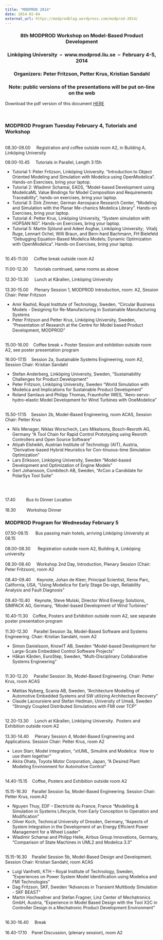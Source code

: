 ```yaml
---
title: "MODPROD 2014"
date: 2014-02-04
external_url: https://modprodblog.wordpress.com/modprod-2014/
---
```

<h3 style="text-align: center;">8th MODPROD Workshop on Model-Based Product Development</h3>
<h3 style="text-align: center;">Linköping University&nbsp; –&nbsp; www.modprod.liu.se&nbsp; –&nbsp; February 4-5, 2014</h3>
<h3 style="text-align: center;">Organizers: Peter Fritzson, Petter Krus, Kristian Sandahl</h3>
<h3 style="text-align: center;">Note: public versions of the presentations will be put on-line on the web</h3>
<p>Download the pdf version of this document <a href="/images/docs/modprod2014/modprod_def.pdf">HERE</a></p>
<p>&nbsp;</p>
<h3>MODPROD Program Tuesday February 4, Tutorials and Workshop</h3>
<p><br /> 08.30-09.00 &nbsp;&nbsp;&nbsp; Registration and coffee outside room A2, in Building A, Linköping University</p>
<p>09.00-10.45 &nbsp;&nbsp;&nbsp; Tutorials in Parallel, Length 3:15h</p>
<ul>
<li>Tutorial 1: Peter Fritzson, Linköping University. “Introduction to Object Oriented Modeling and Simulation with Modelica using OpenModelica”. Hands-on Exercises, bring your laptop.</li>
<li>Tutorial 2: Wladimir Schamai, EADS, “Model-based Development using ModelicaML Value Bindings for Model Composition and Requirements Traceability”, hands-on exercises, bring your laptop.</li>
<li>Tutorial 3: Dirk Zimmer, German Aerospace Research Center, “Modeling and Simulation with the Planar Me-chanics Modelica Library”. Hands-on Exercises, bring your laptop.</li>
<li>Tutorial 4: Petter Krus, Linköping University, “System simulation with HOPSAN NG”. Hands-on Exercises, bring your laptop.</li>
<li>Tutorial 5: Martin Sjölund and Adeel Asghar, Linköping University;&nbsp; Vitalij Ruge, Lennart Ochel, Willi Braun, and Bern-hard Bachmann, FH Bielefeld “Debugging Equation-Based Modelica Models; Dynamic Optimization with OpenModelica”. Hands-on Exercises, bring your laptop.</li>
</ul>
<p><br /> 10.45-11.00 &nbsp;&nbsp;&nbsp; Coffee break outside room A2<br /> <br /> 11.00-12.30 &nbsp;&nbsp;&nbsp; Tutorials continued, same rooms as above<br /> <br /> 12.30-13.30 &nbsp;&nbsp;&nbsp; Lunch at Kårallen, Linköping University<br /> <br /> 13.30-15.00 &nbsp;&nbsp;&nbsp; Plenary Session 1, MODPROD Introduction, room: A2, Session Chair: Peter Fritzson</p>
<ul>
<li>Amir Rashid, Royal Institute of Technology, Sweden, “Circular Business Models - Designing for Re-Manufacturing in Sustainable Manufacturing Systems</li>
<li>Peter Fritzson and Petter Krus, Linköping University, Sweden, “Presentation of Research at the Centre for Model based Product Development, MODPROD”</li>
</ul>
<p><br /> 15.00-16.00&nbsp;&nbsp;&nbsp; Coffee break + Poster Session and exhibition outside room A2, see poster presentation program</p>
<p>16.00-17.15&nbsp;&nbsp;&nbsp; Session 2a, Sustainable Systems Engineering, room A2, Session Chair: Kristian Sandahl</p>
<ul>
<li>Stefan Anderberg, Linköping University, Sweden, “Sustainability Challenges for Product Development”</li>
<li>Peter Fritzson, Linköping University, Sweden “World Simulation with Modelica and Implications for Sustainable Product Development”</li>
<li>Roland Samlaus and Philipp Thomas, Fraunhofer IWES, “Aero-servo-hydro-elastic Model Development for Wind Turbines with OneModelica”</li>
</ul>
<p><br />15.50-17.15&nbsp;&nbsp;&nbsp; Session 2b, Model-Based Engineering, room ACAS, Session Chair: Petter Krus</p>
<ul>
<li>Nils Menager, Niklas Worschech, Lars Mikelsons, Bosch-Rexroth AG, Germany “A Tool Chain for Rapid Control Prototyping using Rexroth Controllers and Open Source Software”</li>
<li>Atiyah Elsheikh, Austrian Institute of Technology (AIT), Austria, “Derivative-based Hybrid Heuristics for Con-tinuous-time Simulation Optimization”</li>
<li>Lars Eriksson, Linköping University, Sweden “Model-based Development and Optimization of Engine Models”</li>
<li>Gert Johansson, Combitech AB, Sweden, “ArCon a Candidate for PolarSys Tool Suite”</li>
</ul>
<p>&nbsp;</p>
<p><br /> 17.40&nbsp;&nbsp;&nbsp; &nbsp;&nbsp;&nbsp;&nbsp; Bus to Dinner Location<br /> <br /> 18.30 &nbsp;&nbsp;&nbsp; &nbsp;&nbsp;&nbsp; Workshop Dinner <br /> </p>
<h3>MODPROD Program for Wednesday February 5</h3>
<p>07.50-08.15&nbsp; &nbsp;&nbsp;&nbsp; Bus passing main hotels, arriving Linköping University at 08.15<br /> <br /> 08.00-08.30&nbsp; &nbsp;&nbsp;&nbsp; Registration outside room A2, Building A, Linköping university<br /> <br /> 08.30-08.40 &nbsp;&nbsp;&nbsp; Workshop 2nd Day, Introduction, Plenary Session (Chair: Peter Fritzson), room A2<br /> <br /> 08.40-09.40 &nbsp;&nbsp;&nbsp; Keynote, Johan de Kleer, Principal Scientist, Xerox Parc, California, USA, “Using Modelica for Early Stage De-sign, Reliability Analysis and Fault Diagnosis”<br /> <br /> 09.40-10.40&nbsp;&nbsp;&nbsp; Keynote, Steve Mulski, Director Wind Energy Solutions, SIMPACK AG, Germany, “Model-based Development of Wind Turbines”<br /> <br /> 10.40-11.30&nbsp;&nbsp;&nbsp; Coffee, Posters and Exhibition outside room A2, see separate poster presentation program<br /> <br /> 11.30-12.30 &nbsp;&nbsp;&nbsp; Parallel Session 3a, Model-Based Software and Systems Engineering. Chair: Kristian Sandahl, room A2</p>
<ul>
<li>Simon Danielsson, KnowIT AB, Sweden “Model-based Development for Large-Scale Embedded Control Software Projects”</li>
<li>Håkan Kården, EuroStep, Sweden, “Multi-Disciplinary Collaborative Systems Engineering”</li>
</ul>
<p><br /> 11.30-12.20 &nbsp;&nbsp;&nbsp; Parallel Session 3b, Model-Based Engineering. Chair: Petter Krus, room ACAS</p>
<ul>
<li>Mattias Nyberg, Scania AB, Sweden, “Architecture Modelling of Automotive Embedded Systems and SW utilizing Architecture Recovery”</li>
<li>Claude Lacoursiere and Stefan Hedman, University of Umeå, Sweden “Strongly Coupled Distributed Simulations with FMI over TCP”</li>
</ul>
<p><br /> 12.20-13.30 &nbsp;&nbsp;&nbsp; Lunch at Kårallen, Linköping University.&nbsp; Posters and Exhibition outside room A2<br /> <br /> 13.30-14.40 &nbsp;&nbsp;&nbsp; Plenary Session 4, Model-Based Engineering and Applications. Session Chair: Petter Krus, room A2</p>
<ul>
<li>Leon Starr, Model Integration, “xtUML, Simulink and Modelica:&nbsp; How to use them together”</li>
<li>Akira Ohata, Toyota Motor Corporation, Japan, “A Desired Plant Modeling Environment for Automotive Control”</li>
</ul>
<p><br /> 14.40-15.15&nbsp;&nbsp;&nbsp; Coffee, Posters and Exhibition outside room A2<br /> <br /> 15.15-16.30&nbsp;&nbsp;&nbsp; Parallel Session 5a, Model-Based Engineering. Session Chair: Petter Krus, room:A2</p>
<ul>
<li>Nguyen Thuy, EDF – Electricité du France, France “Modelling &amp; Simulation in Systems Lifecycle, from Early Conception to Operation and Modification”</li>
<li>Oliver Koch, Technical University of Dresden, Germany, “Aspects of System Integration in the Development of an Energy Efficient Power Management for a Wheel Loader”</li>
<li>Wladimir Schamai and Philipp Helle, Airbus Group Innovations, Germany, “Comparison of State Machines in UML2 and Modelica 3.3”</li>
</ul>
<p><br /> 15.15-16.30&nbsp;&nbsp;&nbsp; Parallel Session 5b, Model-Based Design and Development. Session Chair: Kristian Sandahl, room ACAS</p>
<ul>
<li>Luigi Vanfretti, KTH – Royal Institute of Technology, Sweden, “Experiences on Power System Model Identification using Modelica and FMI Technologies”</li>
<li>Dag Fritzson, SKF, Sweden “Advances in Transient Multibody Simulation - SKF BEAST”</li>
<li>Martin Hochwallner and Stefan Fragner, Linz Center of Mechatronics GmbH, Austria, “Experience in Model Based Design with the Tool X2C in Controller Design in a Mechatronic Product Development Environment”</li>
</ul>
<p><br /> 16.30-16.40 &nbsp;&nbsp;&nbsp; Break<br /> <br /> 16.40-17.10&nbsp;&nbsp;&nbsp; Panel Discussion, (plenary session), room A2</p>
